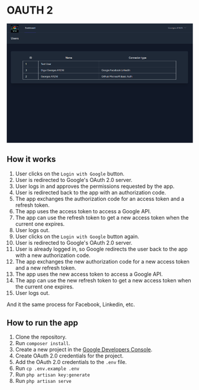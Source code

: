 # OAUTH 2

<!-- add video -->

[![Watch the video](images/image.png)](https://youtu.be/Jch4vYr59uc)

## How it works

1. User clicks on the `Login with Google` button.
2. User is redirected to Google's OAuth 2.0 server.
3. User logs in and approves the permissions requested by the app.
4. User is redirected back to the app with an authorization code.
5. The app exchanges the authorization code for an access token and a refresh token.
6. The app uses the access token to access a Google API.
7. The app can use the refresh token to get a new access token when the current one expires.
8. User logs out.
9. User clicks on the `Login with Google` button again.
10. User is redirected to Google's OAuth 2.0 server.
11. User is already logged in, so Google redirects the user back to the app with a new authorization code.
12. The app exchanges the new authorization code for a new access token and a new refresh token.
13. The app uses the new access token to access a Google API.
14. The app can use the new refresh token to get a new access token when the current one expires.
15. User logs out.

And it the same process for Facebook, Linkedin, etc.

## How to run the app

1. Clone the repository.
2. Run `composer install`.
3. Create a new project in the [Google Developers Console](https://console.developers.google.com/).
4. Create OAuth 2.0 credentials for the project.
5. Add the OAuth 2.0 credentials to the `.env` file.
6. Run `cp .env.example .env`
7. Run `php artisan key:generate`
8. Run `php artisan serve`